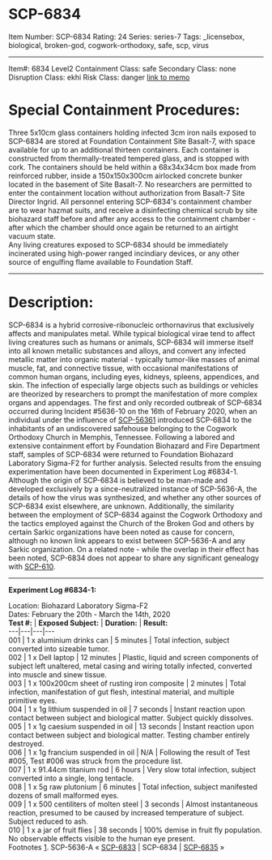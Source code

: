 # SCP-6834
Item Number: SCP-6834
Rating: 24
Series: series-7
Tags: _licensebox, biological, broken-god, cogwork-orthodoxy, safe, scp, virus

---

Item#: 6834
Level2
Containment Class:
safe
Secondary Class:
none
Disruption Class:
ekhi
Risk Class:
danger
[link to memo](/classification-committee-memo)  

# **Special Containment Procedures:**
Three 5x10cm glass containers holding infected 3cm iron nails exposed to SCP-6834 are stored at Foundation Containment Site Basalt-7, with space available for up to an additional thirteen containers. Each container is constructed from thermally-treated tempered glass, and is stopped with cork. The containers should be held within a 68x34x34cm box made from reinforced rubber, inside a 150x150x300cm airlocked concrete bunker located in the basement of Site Basalt-7. No researchers are permitted to enter the containment location without authorization from Basalt-7 Site Director Ingrid. All personnel entering SCP-6834's containment chamber are to wear hazmat suits, and receive a disinfecting chemical scrub by site biohazard staff before and after any access to the containment chamber - after which the chamber should once again be returned to an airtight vacuum state.  
Any living creatures exposed to SCP-6834 should be immediately incinerated using high-power ranged incindiary devices, or any other source of engulfing flame available to Foundation Staff.
* * *
# **Description:**
SCP-6834 is a hybrid corrosive-ribonucleic orthornavirus that exclusively affects and manipulates metal. While typical biological virae tend to affect living creatures such as humans or animals, SCP-6834 will immerse itself into all known metallic substances and alloys, and convert any infected metallic matter into organic material - typically tumor-like masses of animal muscle, fat, and connective tissue, with occasional manifestations of common human organs, including eyes, kidneys, spleens, appendices, and skin. The infection of especially large objects such as buildings or vehicles are theorized by researchers to prompt the manifestation of more complex organs and appendages.
The first and only recorded outbreak of SCP-6834 occurred during Incident #5636-10 on the 16th of February 2020, when an individual under the influence of [SCP-5636](/scp-5636)[1](javascript:;) introduced SCP-6834 to the inhabitants of an undiscovered safehouse belonging to the Cogwork Orthodoxy Church in Memphis, Tennessee. Following a labored and extensive containment effort by Foundation Biohazard and Fire Department staff, samples of SCP-6834 were returned to Foundation Biohazard Laboratory Sigma-F2 for further analysis. Selected results from the ensuing experimentation have been documented in Experiment Log #6834-1.
Although the origin of SCP-6834 is believed to be man-made and developed exclusively by a since-neutralized instance of SCP-5636-A, the details of how the virus was synthesized, and whether any other sources of SCP-6834 exist elsewhere, are unknown. Additionally, the similarity between the employment of SCP-6834 against the Cogwork Orthodoxy and the tactics employed against the Church of the Broken God and others by certain Sarkic organizations have been noted as cause for concern, although no known link appears to exist between SCP-5636-A and any Sarkic organization. On a related note - while the overlap in their effect has been noted, SCP-6834 does not appear to share any significant genealogy with [SCP-610](/scp-610).
* * *
**Experiment Log #6834-1:**
  

Location: Biohazard Laboratory Sigma-F2  
Dates: February the 20th - March the 14th, 2020  
**Test #:** | **Exposed Subject:** | **Duration:** | **Result:**  
---|---|---|---  
001 | 1 x aluminium drinks can | 5 minutes | Total infection, subject converted into sizeable tumor.  
002 | 1 x Dell laptop | 12 minutes | Plastic, liquid and screen components of subject left unaltered, metal casing and wiring totally infected, converted into muscle and sinew tissue.  
003 | 1 x 100x200cm sheet of rusting iron composite | 2 minutes | Total infection, manifestation of gut flesh, intestinal material, and multiple primitive eyes.  
004 | 1 x 1g lithium suspended in oil | 7 seconds | Instant reaction upon contact between subject and biological matter. Subject quickly dissolves.  
005 | 1 x 1g caesium suspended in oil | 13 seconds | Instant reaction upon contact between subject and biological matter. Testing chamber entirely destroyed.  
006 | 1 x 1g francium suspended in oil | N/A | Following the result of Test #005, Test #006 was struck from the procedure list.  
007 | 1 x 91.44cm titanium rod | 6 hours | Very slow total infection, subject converted into a single, long tentacle.  
008 | 1 x 5g raw plutonium | 6 minutes | Total infection, subject manifested dozens of small malformed eyes.  
009 | 1 x 500 centiliters of molten steel | 3 seconds | Almost instantaneous reaction, presumed to be caused by increased temperature of subject. Subject reduced to ash.  
010 | 1 x a jar of fruit flies | 38 seconds | 100% demise in fruit fly population. No observable effects visible to the human eye present.  
Footnotes
[1](javascript:;). SCP-5636-A
« [SCP-6833](/scp-6833) | SCP-6834 | [SCP-6835](/scp-6835) »